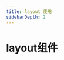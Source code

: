 ```yaml
---
title: layout 使用
sidebarDepth: 2
---
```


# layout组件

<ClientOnly>
  <layout-demos></layout-demos>
</ClientOnly>